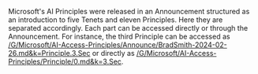 Microsoft's AI Principles were released in an Announcement structured as an introduction to five Tenets and eleven Principles.  Here they are separated accordingly.  Each part can be accessed directly or through the Announcement.  For instance, the third Principle can be accessed as <a href="i.php?v=d&f=G/Microsoft/AI-Access-Principles/Announce/BradSmith-2024-02-26.md&k=Principle.3.Sec">/G/Microsoft/AI-Access-Principles/Announce/BradSmith-2024-02-26.md&k=Principle.3.Sec</a> or directly as <a href="i.php?v=d&f=G/Microsoft/AI-Access-Principles/Principle/0.md&k=3.Sec">/G/Microsoft/AI-Access-Principles/Principle/0.md&k=3.Sec</a>.
